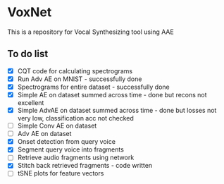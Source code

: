 # VoxNet
This is a repository for Vocal Synthesizing tool using AAE

## To do list
- [X] CQT code for calculating spectrograms
- [X] Run Adv AE on MNIST - successfully done
- [X] Spectrograms for entire dataset - successfully done
- [X] Simple AE on dataset summed across time - done but recons not excellent
- [X] Simple AdvAE on dataset summed across time - done but losses not very low, classification acc not checked
- [ ] Simple Conv AE on dataset
- [ ] Adv AE on dataset
- [X] Onset detection from query voice 
- [X] Segment query voice into fragments
- [ ] Retrieve audio fragments using network
- [X] Stitch back retrieved fragments - code written
- [ ] tSNE plots for feature vectors
